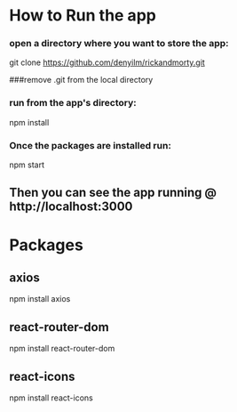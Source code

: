 # How to Run the app

### open a directory where you want to store the app: 

git clone https://github.com/denyilm/rickandmorty.git

###remove .git from the local directory

### run from the app's directory:

npm install

### Once the packages are installed run:

npm start

## Then you can see the app running @ http://localhost:3000

# Packages

## axios

npm install axios

## react-router-dom

npm install react-router-dom

## react-icons

npm install react-icons
